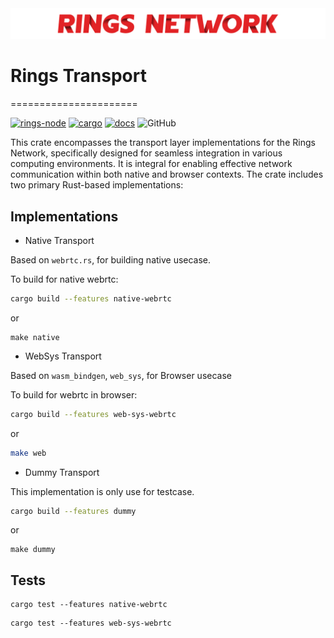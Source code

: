 <picture>
  <source media="(prefers-color-scheme: dark)" srcset="https://static.ringsnetwork.io/ringsnetwork_logo.png">
  <img alt="Rings Network" src="https://raw.githubusercontent.com/RingsNetwork/asserts/main/logo/rings_network_red.png">
</picture>

# Rings Transport
======================

[![rings-node](https://github.com/RingsNetwork/rings-node/actions/workflows/auto-release.yml/badge.svg)](https://github.com/RingsNetwork/rings-node/actions/workflows/auto-release.yml)
[![cargo](https://img.shields.io/crates/v/rings-node.svg)](https://crates.io/crates/rings-node)
[![docs](https://docs.rs/rings-node/badge.svg)](https://docs.rs/rings-node/latest/rings_node/)
![GitHub](https://img.shields.io/github/license/RingsNetwork/rings-node)


This crate encompasses the transport layer implementations for the Rings Network, specifically designed for seamless integration in various computing environments. It is integral for enabling effective network communication within both native and browser contexts. The crate includes two primary Rust-based implementations:

## Implementations

* Native Transport

Based on `webrtc.rs`, for building native usecase.

To build for native webrtc:

```sh
cargo build --features native-webrtc
```

or

```
make native

```

* WebSys Transport

Based on `wasm_bindgen`, `web_sys`, for Browser usecase

To build for webrtc in browser:

```sh
cargo build --features web-sys-webrtc
```

or

```sh
make web
```

* Dummy Transport

This implementation is only use for testcase.


```sh
cargo build --features dummy
```

or

```
make dummy
```


## Tests

```
cargo test --features native-webrtc
```

```
cargo test --features web-sys-webrtc
```
